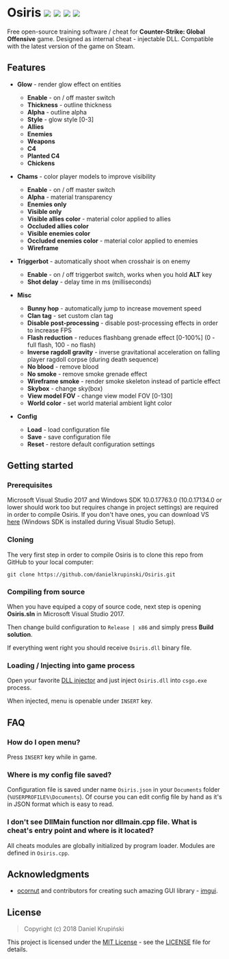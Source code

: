 # Osiris ![](https://img.shields.io/badge/language-C%2B%2B-%23f34b7d.svg) ![](https://img.shields.io/badge/game-CS%3AGO-yellow.svg) ![](https://img.shields.io/badge/platform-Windows-0078d7.svg) ![](https://img.shields.io/badge/license-MIT-blue.svg)

Free open-source training software / cheat for **Counter-Strike: Global Offensive** game. Designed as internal cheat - injectable DLL. Compatible with the latest version of the game on Steam.

## Features

* **Glow** - render glow effect on entities
    * **Enable** - on / off master switch
    * **Thickness** - outline thickness
    * **Alpha** - outline alpha
    * **Style** - glow style [0-3]
    * **Allies**
    * **Enemies**
    * **Weapons**
    * **C4**
    * **Planted C4**
    * **Chickens**

* **Chams** - color player models to improve visibility
    * **Enable** - on / off master switch
    * **Alpha** - material transparency
    * **Enemies only**
    * **Visible only**
    * **Visible allies color** - material color applied to allies
    * **Occluded allies color**
    * **Visible enemies color**
    * **Occluded enemies color** - material color applied to enemies
    * **Wireframe**

* **Triggerbot** - automatically shoot when crosshair is on enemy
    * **Enable** - on / off triggerbot switch, works when you hold **ALT** key
    * **Shot delay** - delay time in ms (milliseconds)

* **Misc**
    * **Bunny hop** - automatically jump to increase movement speed
    * **Clan tag** - set custom clan tag
    * **Disable post-processing** - disable post-processing effects in order to increase FPS
    * **Flash reduction** - reduces flashbang grenade effect [0-100%] (0 - full flash, 100 - no flash)
    * **Inverse ragdoll gravity** - inverse gravitational acceleration on falling player ragdoll corpse (during death sequence)
    * **No blood** - remove blood
    * **No smoke** - remove smoke grenade effect
    * **Wireframe smoke** - render smoke skeleton instead of particle effect
    * **Skybox** - change sky(box)
    * **View model FOV** - change view model FOV [0-130]
    * **World color** - set world material ambient light color

* **Config**
    * **Load** - load configuration file
    * **Save** - save configuration file
    * **Reset** - restore default configuration settings

## Getting started

### Prerequisites
Microsoft Visual Studio 2017 and Windows SDK 10.0.17763.0 (10.0.17134.0 or lower should work too but requires change in project settings) are required in order to compile Osiris. If you don't have ones, you can download VS [here](https://visualstudio.microsoft.com/) (Windows SDK is installed during Visual Studio Setup).

### Cloning
The very first step in order to compile Osiris is to clone this repo from GitHub to your local computer:
```
git clone https://github.com/danielkrupinski/Osiris.git
```

### Compiling from source

When you have equiped a copy of source code, next step is opening **Osiris.sln** in Microsoft Visual Studio 2017.

Then change build configuration to `Release | x86` and simply press **Build solution**.

If everything went right you should receive `Osiris.dll`  binary file.

### Loading / Injecting into game process

Open your favorite [DLL injector](https://en.wikipedia.org/wiki/DLL_injection) and just inject `Osiris.dll` into `csgo.exe` process.

When injected, menu is openable under `INSERT` key.

## FAQ

### How do I open menu?
Press `INSERT` key while in game.

### Where is my config file saved?
Configuration file is saved under name `Osiris.json` in your `Documents` folder (`%USERPROFILE%\Documents`). Of course you can edit config file by hand as it's in JSON format which is easy to read.

### I don't see DllMain function nor dllmain.cpp file. What is cheat's entry point and where is it located?
All cheats modules are globally initialized by program loader. Modules are defined in `Osiris.cpp`.

## Acknowledgments

* [ocornut](https://github.com/ocornut) and contributors for creating such amazing GUI library - [imgui](https://github.com/ocornut/imgui).

## License

> Copyright (c) 2018 Daniel Krupiński

This project is licensed under the [MIT License](https://opensource.org/licenses/mit-license.php) - see the [LICENSE](LICENSE) file for details.
